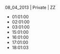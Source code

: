 08_04_2013 | Private | ZZ 
* 01:01:00
* 02:01:00
* 03:01:00
* 15:01:00
* 16:01:00
* 17:01:00
* 18:01:03
